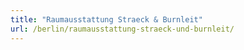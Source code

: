 ```yaml
---
title: "Raumausstattung Straeck & Burnleit"
url: /berlin/raumausstattung-straeck-und-burnleit/
---
```

